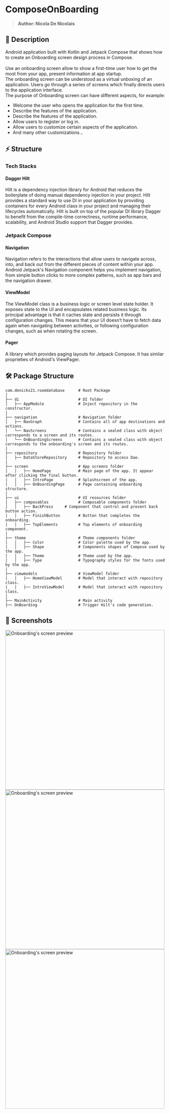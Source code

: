 # ComposeOnBoarding
> <b>Author: Nicola De Nicolais</b>

## 📍 Description
Android application built with Kotlin and Jetpack Compose that shows how to create an Onboarding screen design process in Compose.<br/><br/>
Use an onboarding screen allow to show a first-time user how to get the most from your app, present information at app startup.<br/>
The onboarding screen can be understood as a virtual unboxing of an application. Users go through a series of screens which finally directs users to the application interface.<br/>
The purpose of Onboarding screen can have different aspects, for example:<br/>
- Welcome the user who opens the application for the first time.
- Describe the features of the application.
- Describe the features of the application.
- Allow users to register or log in.
- Allow users to customize certain aspects of the application.
- And many other customizations...

## ⚡ Structure
### Tech Stacks
#### Dagger Hilt

Hilt is a dependency injection library for Android that reduces the boilerplate of doing manual dependency injection in your project. Hilt provides a standard way to use DI in your application by providing containers for every Android class in your project and managing their lifecycles automatically. Hilt is built on top of the popular DI library Dagger to benefit from the compile-time correctness, runtime performance, scalability, and Android Studio support that Dagger provides.

### Jetpack Compose
#### Navigation

Navigation refers to the interactions that allow users to navigate across, into, and back out from the different pieces of content within your app. Android Jetpack's Navigation component helps you implement navigation, from simple button clicks to more complex patterns, such as app bars and the navigation drawer.

#### ViewModel

The ViewModel class is a business logic or screen level state holder. It exposes state to the UI and encapsulates related business logic. Its principal advantage is that it caches state and persists it through configuration changes. This means that your UI doesn’t have to fetch data again when navigating between activities, or following configuration changes, such as when rotating the screen.

#### Pager
A library which provides paging layouts for Jetpack Compose. It has similar proprieties of Android's ViewPager.

## 🛠️ Package Structure

```
com.denicks21.roomdatabase      # Root Package
│
├── di                          # DI folder
│   ├── AppModule               # Inject repository in the constructor.
|
├── navigation                  # Navigation folder
│   ├── NavGraph                # Contains all of app destinations and actions.
│   └── NavScreens              # Contains a sealed class with object corresponds to a screen and its routes.
│   └── OnBoardingScreens       # Contains a sealed class with object corresponds to the onboarding's screen and its routes.
|
├── repository                  # Repository folder
│   ├── DataStoreRepository     # Repository to access Dao.
|
├── screen                      # App screens folder
|   │   ├── HomePage            # Main page of the app. It appear after clicking the final button.
|   │   ├── IntroPage           # Splashscreen of the app.
|   │   ├── OnBoardingPage      # Page containing onboarding structure.
│
├── ui                          # UI resources folder
│   ├── composables             # Composable components folder
|   │   ├── BackPress     # Component that control and prevent back button action.
|   │   ├── FinishButton        # Button that completes the onboarding.
|   │   ├── TopElements         # Top elements of onboarding component.
|
├── theme                       # Theme components folder
|   │   ├── Color               # Color palette used by the app.
|   │   ├── Shape               # Components shapes of Compose used by the app.
|   │   ├── Theme               # Theme used by the app.
|   │   ├── Type                # Typography styles for the fonts used by the app.
|
├── viewmodels                  # ViewModel folder
|   │   ├── HomeViewModel       # Model that interact with repository class.
|   │   ├── IntroViewModel      # Model that interact with repository class.
│
├── MainActivity                # Main activity
├── OnBoarding                  # Trigger Hilt's code generation.
```

## 📎 Screenshots
<p float="left">
<img height="500em" src="screenshots/Screenshot01.png" title="Onboarding's screen preview">
<img height="500em" src="screenshots/Screenshot02.png" title="Onboarding's screen preview">
<img height="500em" src="screenshots/Screenshot03.png" title="Onboarding's screen preview">
